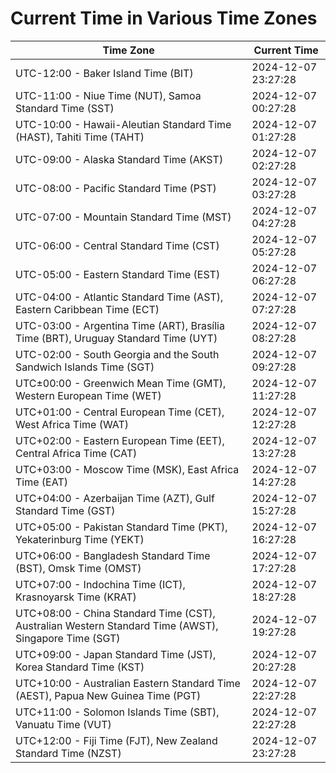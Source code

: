 # Current Time in Various Time Zones

| Time Zone | Current Time |
|-----------|--------------|
| UTC-12:00 - Baker Island Time (BIT) | 2024-12-07 23:27:28 |
| UTC-11:00 - Niue Time (NUT), Samoa Standard Time (SST) | 2024-12-07 00:27:28 |
| UTC-10:00 - Hawaii-Aleutian Standard Time (HAST), Tahiti Time (TAHT) | 2024-12-07 01:27:28 |
| UTC-09:00 - Alaska Standard Time (AKST) | 2024-12-07 02:27:28 |
| UTC-08:00 - Pacific Standard Time (PST) | 2024-12-07 03:27:28 |
| UTC-07:00 - Mountain Standard Time (MST) | 2024-12-07 04:27:28 |
| UTC-06:00 - Central Standard Time (CST) | 2024-12-07 05:27:28 |
| UTC-05:00 - Eastern Standard Time (EST) | 2024-12-07 06:27:28 |
| UTC-04:00 - Atlantic Standard Time (AST), Eastern Caribbean Time (ECT) | 2024-12-07 07:27:28 |
| UTC-03:00 - Argentina Time (ART), Brasília Time (BRT), Uruguay Standard Time (UYT) | 2024-12-07 08:27:28 |
| UTC-02:00 - South Georgia and the South Sandwich Islands Time (SGT) | 2024-12-07 09:27:28 |
| UTC±00:00 - Greenwich Mean Time (GMT), Western European Time (WET) | 2024-12-07 11:27:28 |
| UTC+01:00 - Central European Time (CET), West Africa Time (WAT) | 2024-12-07 12:27:28 |
| UTC+02:00 - Eastern European Time (EET), Central Africa Time (CAT) | 2024-12-07 13:27:28 |
| UTC+03:00 - Moscow Time (MSK), East Africa Time (EAT) | 2024-12-07 14:27:28 |
| UTC+04:00 - Azerbaijan Time (AZT), Gulf Standard Time (GST) | 2024-12-07 15:27:28 |
| UTC+05:00 - Pakistan Standard Time (PKT), Yekaterinburg Time (YEKT) | 2024-12-07 16:27:28 |
| UTC+06:00 - Bangladesh Standard Time (BST), Omsk Time (OMST) | 2024-12-07 17:27:28 |
| UTC+07:00 - Indochina Time (ICT), Krasnoyarsk Time (KRAT) | 2024-12-07 18:27:28 |
| UTC+08:00 - China Standard Time (CST), Australian Western Standard Time (AWST), Singapore Time (SGT) | 2024-12-07 19:27:28 |
| UTC+09:00 - Japan Standard Time (JST), Korea Standard Time (KST) | 2024-12-07 20:27:28 |
| UTC+10:00 - Australian Eastern Standard Time (AEST), Papua New Guinea Time (PGT) | 2024-12-07 22:27:28 |
| UTC+11:00 - Solomon Islands Time (SBT), Vanuatu Time (VUT) | 2024-12-07 22:27:28 |
| UTC+12:00 - Fiji Time (FJT), New Zealand Standard Time (NZST) | 2024-12-07 23:27:28 |

